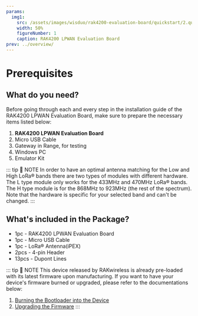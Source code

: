 ```yaml
---
params:
  img1:
    src: /assets/images/wisduo/rak4200-evaluation-board/quickstart/2.quick-start-guide/kgkvn088cnoef6gqfxa6.jpg
    width: 50%
    figureNumber: 1
    caption: RAK4200 LPWAN Evaluation Board
prev: ../overview/
---
```


# Prerequisites

<rk-img :params="$page.frontmatter.params.img1" />

## What do you need?
Before going through each and every step in the installation guide of the RAK4200 LPWAN Evaluation Board, make sure to prepare the necessary items listed below:

1. **RAK4200 LPWAN Evaluation Board**
2. Micro USB Cable
3. Gateway in Range, for testing
4. Windows PC
5. Emulator Kit

::: tip 📝 NOTE
In order to have an optimal antenna matching for the Low and High LoRa® bands there are two types of modules with different hardware. The L type module only works for the 433MHz and 470MHz LoRa® bands. The H type module is for the 868MHz to 923MHz (the rest of the spectrum). Note that the hardware is specific for your selected band and can't be changed.
:::
<rk-btn
  src="https://store.rakwireless.com/products/rak4200-evaluation-board"
  label="Buy a RAK4200 LPWAN Evaluation Board"
  _blank
/>

## What's included in the Package?
- 1pc - RAK4200 LPWAN Evaluation Board
- 1pc - Micro USB Cable
- 1pc - LoRa® Antenna(iPEX)
- 2pcs - 4-pin Header
- 13pcs - Dupont Lines

::: tip 📝 NOTE
This device released by RAKwireless is already pre-loaded with its latest firmware upon manufacturing. If you want to have your device's firmware burned or upgraded, please refer to the documentations below:
1. [Burning the Bootloader into the Device](burning-the-firmware)
2. [Upgrading the Firmware](upgrading-the-firmware)
:::